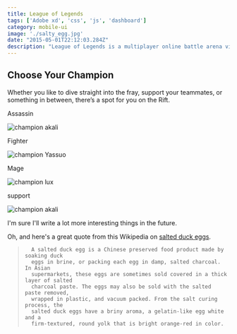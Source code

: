 ```yaml
---
title: League of Legends
tags: ['Adobe xd', 'css', 'js', 'dashboard']
category: mobile-ui
image: './salty_egg.jpg'
date: "2015-05-01T22:12:03.284Z"
description: "League of Legends is a multiplayer online battle arena video game developed and published by Riot Games for Microsoft Windows and macOS. Inspired by Defense of the Ancients, the game follows a freemium model. The game was released on October 27, 2009"
---
```



Choose Your Champion
--------------------------
Whether you like to dive straight into the fray, support your teammates, or something in between, there’s a spot for you on the Rift.

Assassin

![champion akali](https://lolstatic-a.akamaihd.net/frontpage/apps/prod/harbinger-l10-website/en-gb/production/en-gb/static/assassin-d64d3ffdda15e1eed637aefe6a2c7fee.png#imgresponsive)

Fighter

![champion Yassuo](https://lolstatic-a.akamaihd.net/frontpage/apps/prod/harbinger-l10-website/en-gb/production/en-gb/static/fighter-7a08920b696ecdb673edeeae1d3c616e.png#imgresponsive)

Mage

![champion lux](https://lolstatic-a.akamaihd.net/frontpage/apps/prod/harbinger-l10-website/en-gb/production/en-gb/static/mage-3bfa6dfe620adafe5e539c2e470f4acc.png#imgresponsive)

support

![champion akali](https://lolstatic-a.akamaihd.net/frontpage/apps/prod/harbinger-l10-website/en-gb/production/en-gb/static/support-d63ae08baf517425864ddc020a5871d5.png#imgresponsive)

I'm sure I'll write a lot more interesting things in the future.

Oh, and here's a great quote from this Wikipedia on
[salted duck eggs](https://en.wikipedia.org/wiki/Salted_duck_egg).

>       A salted duck egg is a Chinese preserved food product made by soaking duck
>       eggs in brine, or packing each egg in damp, salted charcoal. In Asian
>       supermarkets, these eggs are sometimes sold covered in a thick layer of salted
>       charcoal paste. The eggs may also be sold with the salted paste removed,
>       wrapped in plastic, and vacuum packed. From the salt curing process, the
>       salted duck eggs have a briny aroma, a gelatin-like egg white and a
>       firm-textured, round yolk that is bright orange-red in color.

